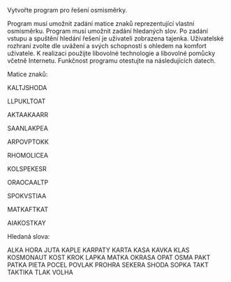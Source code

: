 Vytvořte program pro řešení osmisměrky.

Program musí umožnit zadání matice znaků reprezentující vlastní osmisměrku.
Program musí umožnit zadání hledaných slov.
Po zadání vstupu a spuštění hledání řešení je uživateli zobrazena tajenka.
Uživatelské rozhraní zvolte dle uvážení a svých schopností s ohledem na komfort uživatele.
K realizaci použijte libovolné technologie a libovolné pomůcky včetně Internetu.
Funkčnost programu otestujte na následujících datech.

 

Matice znaků:

KALTJSHODA

LLPUKLTOAT

AKTAAKAARR

SAANLAKPEA

ARPOVPTOKK

RHOMOLICEA

KOLSPEKESR

ORAOCAALTP

SPOKVSTIAA

MATKAFTKAT

AIAKOSTKAY

Hledaná slova:

ALKA HORA JUTA KAPLE KARPATY KARTA KASA KAVKA KLAS KOSMONAUT KOST KROK LAPKA MATKA OKRASA OPAT OSMA PAKT PATKA PIETA POCEL POVLAK PROHRA SEKERA SHODA SOPKA TAKT TAKTIKA TLAK VOLHA

